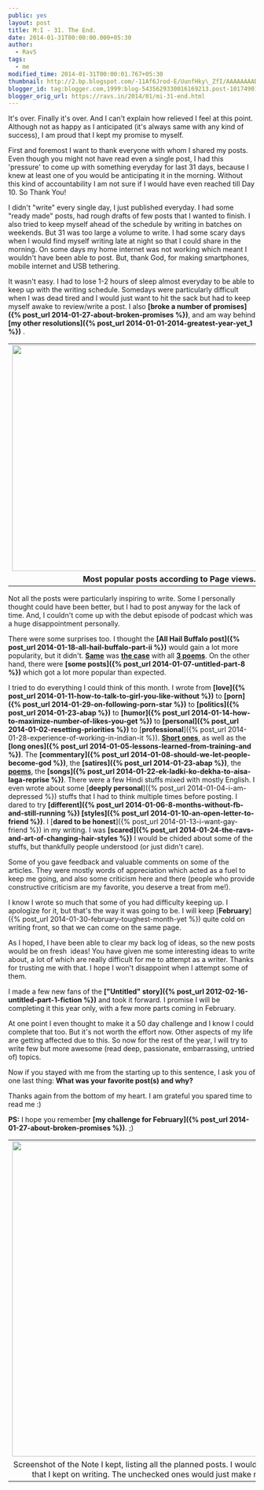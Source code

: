 ```yaml
---
public: yes
layout: post
title: M:I - 31. The End.
date: 2014-01-31T00:00:00.000+05:30
author:
  - RavS
tags:
  - me
modified_time: 2014-01-31T00:00:01.767+05:30
thumbnail: http://2.bp.blogspot.com/-11Af6Jrod-E/UunfHky\_ZfI/AAAAAAAADi8/dteqIyeIH38/s72-c/Blogger++An+Open+Source+Mind+++Posts+stats.png
blogger_id: tag:blogger.com,1999:blog-5435629330016169213.post-1017490149559300717
blogger_orig_url: https://ravs.in/2014/01/mi-31-end.html
---
```


It's over. Finally it's over. And I can't explain how relieved I feel at this point. Although not as happy as I anticipated (it's always same with any kind of success), I am proud that I kept my promise to myself.

  

First and foremost I want to thank everyone with whom I shared my posts. Even though you might not have read even a single post, I had this 'pressure' to come up with something everyday for last 31 days, because I knew at least one of you would be anticipating it in the morning. Without this kind of accountability I am not sure if I would have even reached till Day 10. So Thank You! 

  

I didn't "write" every single day, I just published everyday. I had some "ready made" posts, had rough drafts of few posts that I wanted to finish. I also tried to keep myself ahead of the schedule by writing in batches on weekends. But 31 was too large a volume to write. I had some scary days when I would find myself writing late at night so that I could share in the morning. On some days my home internet was not working which meant I wouldn't have been able to post. But, thank God, for making smartphones, mobile internet and USB tethering.

  

It wasn't easy. I had to lose 1-2 hours of sleep almost everyday to be able to keep up with the writing schedule. Somedays were particularly difficult when I was dead tired and I would just want to hit the sack but had to keep myself awake to review/write a post. I also **[broke a number of promises]({% post_url 2014-01-27-about-broken-promises %})**, and am way behind **[my other resolutions]({% post_url 2014-01-01-2014-greatest-year-yet_1 %})** .  
  

<table align="center" cellpadding="0" cellspacing="0" class="tr-caption-container" style="margin-left: auto; margin-right: auto; text-align: center;"><tbody><tr><td style="text-align: center;"><a href="http://2.bp.blogspot.com/-11Af6Jrod-E/UunfHky_ZfI/AAAAAAAADi8/dteqIyeIH38/s1600/Blogger++An+Open+Source+Mind+++Posts+stats.png" imageanchor="1" style="margin-left: auto; margin-right: auto;"><img border="0" src="http://2.bp.blogspot.com/-11Af6Jrod-E/UunfHky_ZfI/AAAAAAAADi8/dteqIyeIH38/s1600/Blogger++An+Open+Source+Mind+++Posts+stats.png" height="459" width="640"></a></td></tr><tr><td class="tr-caption" style="text-align: center;"><b>Most popular posts according to Page views.</b></td></tr></tbody></table>

  

  

Not all the posts were particularly inspiring to write. Some I personally thought could have been better, but I had to post anyway for the lack of time. And, I couldn't come up with the debut episode of podcast which was a huge disappointment personally.

  

There were some surprises too. I thought the **[All Hail Buffalo post]({% post_url 2014-01-18-all-hail-buffalo-part-ii %})** would gain a lot more popularity, but it didn't. **[Same](http://1000sher.tumblr.com/post/72692916573)** was **[the case](http://1000sher.tumblr.com/post/73006542765/there-was-blood)** with all **[3 poems](http://1000sher.tumblr.com/post/73911163729/how-to-write-a-poem)**. On the other hand, there were **[some posts]({% post_url 2014-01-07-untitled-part-8 %})** which got a lot more popular than expected.

  

I tried to do everything I could think of this month. I wrote from **[love]({% post_url 2014-01-11-how-to-talk-to-girl-you-like-without %})** to **[porn]({% post_url 2014-01-29-on-following-porn-star %})** to **[politics]({% post_url 2014-01-23-abap %})** to **[humor]({% post_url 2014-01-14-how-to-maximize-number-of-likes-you-get %})** to **[personal]({% post_url 2014-01-02-resetting-priorities %})** to [**professional**]({% post_url 2014-01-28-experience-of-working-in-indian-it %}). [**Short ones**](https://medium.com/p/4413202712ad), as well as the **[long ones]({% post_url 2014-01-05-lessons-learned-from-training-and %})**. The **[commentary]({% post_url 2014-01-08-should-we-let-people-become-god %})**, the **[satires]({% post_url 2014-01-23-abap %})**, the **[poems](http://1000sher.tumblr.com/post/73006542765/there-was-blood)**, the **[songs]({% post_url 2014-01-22-ek-ladki-ko-dekha-to-aisa-laga-reprise %})**. There were a few Hindi stuffs mixed with mostly English. I even wrote about some [**deeply personal**]({% post_url 2014-01-04-i-am-depressed %}) stuffs that I had to think multiple times before posting. I dared to try **[different]({% post_url 2014-01-06-8-months-without-fb-and-still-running %}) [styles]({% post_url 2014-01-10-an-open-letter-to-friend %})**. I [**dared to be honest**]({% post_url 2014-01-13-i-want-gay-friend %}) in my writing. I was **[scared]({% post_url 2014-01-24-the-ravs-and-art-of-changing-hair-styles %})** I would be chided about some of the stuffs, but thankfully people understood (or just didn't care).

  

Some of you gave feedback and valuable comments on some of the articles. They were mostly words of appreciation which acted as a fuel to keep me going, and also some criticism here and there (people who provide constructive criticism are my favorite, you deserve a treat from me!). 

  

I know I wrote so much that some of you had difficulty keeping up. I apologize for it, but that's the way it was going to be. I will keep [**February**]({% post_url 2014-01-30-february-toughest-month-yet %}) quite cold on writing front, so that we can come on the same page.

  

As I hoped, I have been able to clear my back log of ideas, so the new posts would be on fresh  ideas! You have given me some interesting ideas to write about, a lot of which are really difficult for me to attempt as a writer. Thanks for trusting me with that. I hope I won't disappoint when I attempt some of them.

  

I made a few new fans of the **["Untitled" story]({% post_url 2012-02-16-untitled-part-1-fiction %})** and took it forward. I promise I will be completing it this year only, with a few more parts coming in February. 

  

At one point I even thought to make it a 50 day challenge and I know I could complete that too. But it's not worth the effort now. Other aspects of my life are getting affected due to this. So now for the rest of the year, I will try to write few but more awesome (read deep, passionate, embarrassing, untried of) topics.

  

Now if you stayed with me from the starting up to this sentence, I ask you of one last thing: **What was your favorite post(s) and why?** 

  

Thanks again from the bottom of my heart. I am grateful you spared time to read me :)

  

**PS:** I hope you remember **[my challenge for February]({% post_url 2014-01-27-about-broken-promises %})**. ;)  
  
  

<table align="center" cellpadding="0" cellspacing="0" class="tr-caption-container" style="margin-left: auto; margin-right: auto; text-align: center;"><tbody><tr><td style="text-align: center;"><a href="http://4.bp.blogspot.com/-1sJFpGrwOyY/UuPp_Lmg4cI/AAAAAAAADhA/hJlfTKW0JgE/s1600/Screenshot+from+2014-01-25+22:11:54.png" imageanchor="1" style="margin-left: auto; margin-right: auto;"><img border="0" src="http://4.bp.blogspot.com/-1sJFpGrwOyY/UuPp_Lmg4cI/AAAAAAAADhA/hJlfTKW0JgE/s1600/Screenshot+from+2014-01-25+22:11:54.png" height="640" width="620"></a></td></tr><tr><td class="tr-caption" style="text-align: center;">Screenshot of the Note I kept, listing all the planned posts. I would check the ones that I kept on writing. The unchecked ones would just make me go mad. </td></tr></tbody></table>
